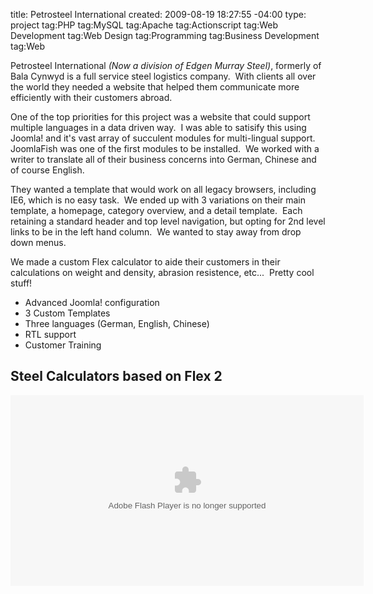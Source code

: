 title: Petrosteel International
created: 2009-08-19 18:27:55 -04:00
type: project 
tag:PHP
tag:MySQL
tag:Apache
tag:Actionscript
tag:Web Development
tag:Web Design
tag:Programming
tag:Business Development
tag:Web

Petrosteel International _(Now a division of Edgen Murray Steel)_, formerly of Bala Cynwyd is a full service steel logistics company.&nbsp; With clients all over the world they needed a website that helped them communicate more efficiently with their customers abroad.&nbsp;

One of the top priorities for this project was a website that could support multiple languages in a data driven way.&nbsp; I was able to satisify this using Joomla! and it's vast array of succulent modules for multi-lingual support.&nbsp; JoomlaFish was one of the first modules to be installed.&nbsp; We worked with a writer to translate all of their business concerns into German, Chinese and of course English.

They wanted a template that would work on all legacy browsers, including IE6, which is no easy task.&nbsp; We ended up with 3 variations on their main template, a homepage, category overview, and a detail template.&nbsp; Each retaining a standard header and top level navigation, but opting for 2nd level links to be in the left hand column.&nbsp; We wanted to stay away from drop down menus.&nbsp;

We made a custom Flex calculator to aide their customers in their calculations on weight and density, abrasion resistence, etc...&nbsp; Pretty cool stuff!

*   Advanced Joomla! configuration
*   3 Custom Templates
*   Three languages (German, English, Chinese)
*   RTL support
*   Customer Training

## Steel Calculators based on Flex 2

<object classid="clsid:D27CDB6E-AE6D-11cf-96B8-444553540000"
		id="SteelFormulas" width="565" height="305"
		codebase="http://fpdownload.macromedia.com/get/flashplayer/current/swflash.cab">
		<param name="movie" value="/sites/default/files/SteelFormulas.swf" />
		<param name="quality" value="high" />
		<param name="bgcolor" value="#ffffff" />
		<param name="allowScriptAccess" value="sameDomain" />
		<embed src="/sites/default/files/SteelFormulas.swf" quality="high" bgcolor="#ffffff"
			width="565" height="305" name="SteelFormulas" align="middle"
			play="true"
			loop="false"
			quality="high"
			allowScriptAccess="sameDomain"
			type="application/x-shockwave-flash"
			pluginspage="http://www.adobe.com/go/getflashplayer">
		</embed>
</object>
